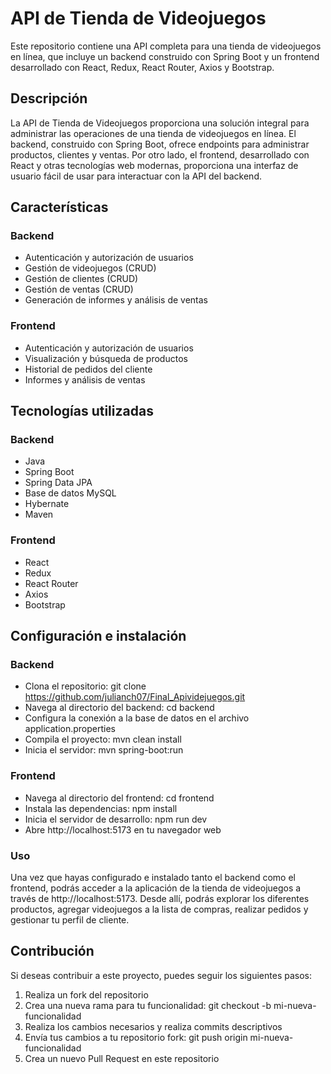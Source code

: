 # API de Tienda de Videojuegos
Este repositorio contiene una API completa para una tienda de videojuegos en línea, que incluye un backend construido con Spring Boot y un frontend desarrollado con React, Redux, React Router, Axios y Bootstrap.
## Descripción
La API de Tienda de Videojuegos proporciona una solución integral para administrar las operaciones de una tienda de videojuegos en línea. El backend, construido con Spring Boot, ofrece endpoints para administrar productos, clientes y ventas. Por otro lado, el frontend, desarrollado con React y otras tecnologías web modernas, proporciona una interfaz de usuario fácil de usar para interactuar con la API del backend.

## Características
### Backend

- Autenticación y autorización de usuarios
- Gestión de videojuegos (CRUD)
- Gestión de clientes (CRUD)
- Gestión de ventas (CRUD)
 - Generación de informes y análisis de ventas

### Frontend

- Autenticación y autorización de usuarios
- Visualización y búsqueda de productos
- Historial de pedidos del cliente
- Informes y análisis de ventas

## Tecnologías utilizadas
### Backend

- Java
- Spring Boot
- Spring Data JPA
- Base de datos MySQL
- Hybernate
- Maven

### Frontend

- React
- Redux
- React Router
- Axios
- Bootstrap

## Configuración e instalación
### Backend

- Clona el repositorio: git clone https://github.com/julianch07/Final_Apividejuegos.git
- Navega al directorio del backend: cd backend
- Configura la conexión a la base de datos en el archivo application.properties
- Compila el proyecto: mvn clean install
- Inicia el servidor: mvn spring-boot:run

### Frontend

- Navega al directorio del frontend: cd frontend
- Instala las dependencias: npm install
- Inicia el servidor de desarrollo: npm run dev 
- Abre http://localhost:5173 en tu navegador web

### Uso
Una vez que hayas configurado e instalado tanto el backend como el frontend, podrás acceder a la aplicación de la tienda de videojuegos a través de http://localhost:5173. Desde allí, podrás explorar los diferentes productos, agregar videojuegos a la lista de compras, realizar pedidos y gestionar tu perfil de cliente. 

## Contribución
Si deseas contribuir a este proyecto, puedes seguir los siguientes pasos:

1. Realiza un fork del repositorio
2. Crea una nueva rama para tu funcionalidad: git checkout -b mi-nueva-funcionalidad
3. Realiza los cambios necesarios y realiza commits descriptivos
4. Envía tus cambios a tu repositorio fork: git push origin mi-nueva-funcionalidad
5. Crea un nuevo Pull Request en este repositorio
